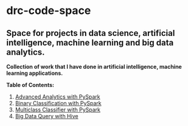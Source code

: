 # drc-code-space
## Space for projects in data science, artificial intelligence, machine learning and big data analytics.

**Collection of work that I have done in artificial intelligence, machine learning applications.**

**Table of Contents:**

1. <a href="https://github.com/dave2k77/drc-code-space/blob/main/PySparkBinaryClassification.py">Advanced Analytics with PySpark</a>
2. <a href="https://github.com/dave2k77/drc-code-space/blob/main/PySparkDataAnalytics.py">Binary Classification with PySpark</a>
3. <a href="https://github.com/dave2k77/drc-code-space/blob/main/PySparkMulticlassClassification.py">Multiclass Classifier with PySpark</a>
4. <a href="https://github.com/dave2k77/drc-code-space/blob/main/unsw-nb15_analysis.sql">Big Data Query with Hive</a>
